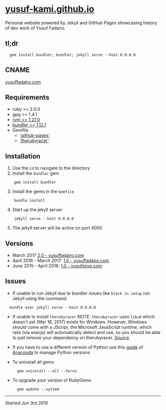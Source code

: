 # [yusuf-kami.github.io](yusuffadairo.com)
Personal website powered by Jekyll and GitHub Pages showcasing history of dev work of Yusuf Fadairo.

## tl;dr
```
  gem install bundler; bundler; jekyll serve --host 0.0.0.0
```

## CNAME
[yusuffadairo.com](yusuffadairo.com)

## Requirements
- ruby >= 2.0.0
- gpg >= 1.4.1
- [rvm >= 1.27.0](https://rvm.io/)
- [bundler >= 1.12.1](https://bundler.io/)
- Gemfile
    - ['github-pages'](https://rubygems.org/gems/github-pages)
    - ['therubyracer'](https://rubygems.org/gems/therubyracer)

## Installation
1. Use the `cd` to navigate to the directory
2. Install the `bundler` gem

```
    gem install bundler
```
3. Install the gems in the `Gemfile`

```
    bundle install
```
4. Start up the jekyll server

```
    jekyll serve --host 0.0.0.0
```
5. The jekyll server will be active on port 4000

## Versions
- March 2017 [2.0 - yusuffadairo.com](//github.com/yusuf-kami/yusuf-kami.github.io/tree/yusuffadairo.com-v2)
- April 2016 - March 2017: [1.0 - yusuffadairo.com](//github.com/yusuf-kami/yusuf-kami.github.io/tree/yusuffadairo.com-v1)
- June 2015 - April 2016: [1.0 - yusufsoyo.com](//github.com/yusuf-kami/yusuf-kami.github.io/tree/yusufsoyo.com)

## Issues
- If unable to run Jekyll due to bundler issues like `block in setup` run Jekyll using the command:
```
  bundle exec jekyll serve --host 0.0.0.0
```
- If unable to install `therubyracer` NOTE: `therubyracer` uses `libv8` which doesn't yet (Mar 18, 2017) exists for Windows. However, Windows should come with a JScript, the Microsoft JavaScript runtime, which rails (via execjs) will automatically detect and use, so you should be able to just remove your dependency on therubyracer. [Source](https://stackoverflow.com/questions/6356450/therubyracer-gem-on-windows)

- If you have to use a different version of Python use this [guide](https://conda.io/docs/py2or3.html) of [Anaconda](https://www.continuum.io/) to manage Python versions
- To uninstall all gems
  ```
    gem uninstall --all --force
  ```
- To upgrade your version of RubyGems
  ```
    gem update --system
  ```

****
_Started Jun 3rd 2015_
